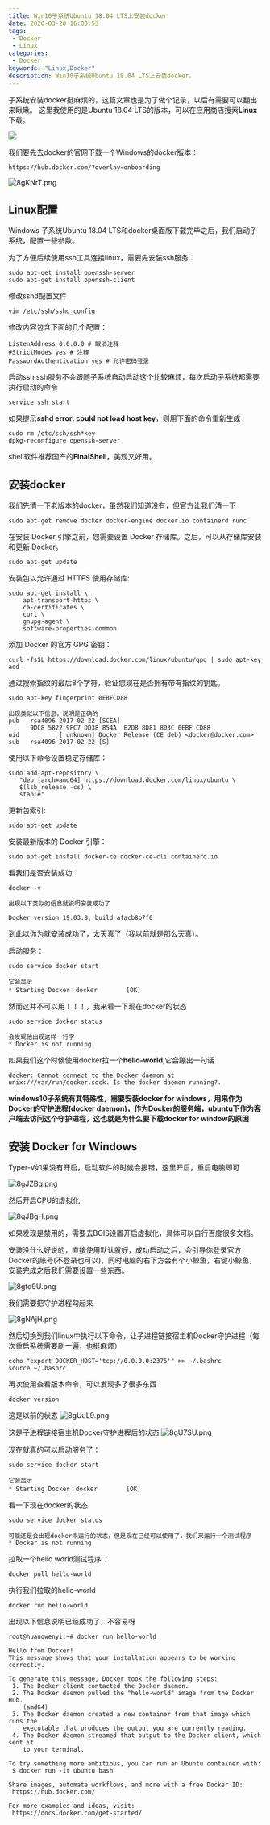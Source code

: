 ```yaml
---
title: Win10子系统Ubuntu 18.04 LTS上安装docker
date: 2020-03-20 16:00:53
tags: 
 - Docker
 - Linux
categories: 
 - Docker
keywords: "Linux,Docker"
description: Win10子系统Ubuntu 18.04 LTS上安装docker。
---
```

子系统安装docker挺麻烦的，这篇文章也是为了做个记录，以后有需要可以翻出来瞅瞅。
这里我使用的是Ubuntu 18.04 LTS的版本，可以在应用商店搜索**Linux**下载。

![](https://s1.ax1x.com/2020/03/20/8gKiUH.png)

我们要先去docker的官网下载一个Windows的docker版本：
```
https://hub.docker.com/?overlay=onboarding
```
![8gKNrT.png](https://s1.ax1x.com/2020/03/20/8gKNrT.png)

## Linux配置
Windows 子系统Ubuntu 18.04 LTS和docker桌面版下载完毕之后，我们启动子系统，配置一些参数。

为了方便后续使用ssh工具连接linux，需要先安装ssh服务：
```
sudo apt-get install openssh-server
sudo apt-get install openssh-client
```

修改sshd配置文件
```
vim /etc/ssh/sshd_config
```
修改内容包含下面的几个配置：
```
ListenAddress 0.0.0.0 # 取消注释
#StrictModes yes # 注释
PasswordAuthentication yes # 允许密码登录
```

启动ssh,ssh服务不会跟随子系统自动启动这个比较麻烦，每次启动子系统都需要执行启动的命令
```
service ssh start
```
如果提示**sshd error: could not load host key**，则用下面的命令重新生成
```
sudo rm /etc/ssh/ssh*key
dpkg-reconfigure openssh-server
```

shell软件推荐国产的**FinalShell**，美观又好用。

## 安装docker
我们先清一下老版本的docker，虽然我们知道没有，但官方让我们清一下
```
sudo apt-get remove docker docker-engine docker.io containerd runc
```
在安装 Docker 引擎之前，您需要设置 Docker 存储库。之后，可以从存储库安装和更新 Docker。
```
sudo apt-get update
```

安装包以允许通过 HTTPS 使用存储库:
```
sudo apt-get install \
    apt-transport-https \
    ca-certificates \
    curl \
    gnupg-agent \
    software-properties-common
```

添加 Docker 的官方 GPG 密钥：
```
curl -fsSL https://download.docker.com/linux/ubuntu/gpg | sudo apt-key add -
```

通过搜索指纹的最后8个字符，验证您现在是否拥有带有指纹的钥匙。
```
sudo apt-key fingerprint 0EBFCD88

出现类似以下信息，说明是正确的
pub   rsa4096 2017-02-22 [SCEA]
      9DC8 5822 9FC7 DD38 854A  E2D8 8D81 803C 0EBF CD88
uid           [ unknown] Docker Release (CE deb) <docker@docker.com>
sub   rsa4096 2017-02-22 [S]

```

使用以下命令设置稳定存储库：
```
sudo add-apt-repository \
   "deb [arch=amd64] https://download.docker.com/linux/ubuntu \
   $(lsb_release -cs) \
   stable"
```

更新包索引:
```
sudo apt-get update
```

安装最新版本的 Docker 引擎：
```
sudo apt-get install docker-ce docker-ce-cli containerd.io
```

看我们是否安装成功：
```
docker -v

出现以下类似的信息就说明安装成功了

Docker version 19.03.8, build afacb8b7f0
```

到此以你为就安装成功了，太天真了（我以前就是那么天真）。

启动服务：
```
sudo service docker start

它会显示
* Starting Docker：docker		[OK]
```
然而这并不可以用！！！，我来看一下现在docker的状态
```
sudo service docker status

会发现他出现这样一行字
* Docker is not running
```

如果我们这个时候使用docker拉一个**hello-world**,它会蹦出一句话
```
docker: Cannot connect to the Docker daemon at unix:///var/run/docker.sock. Is the docker daemon running?.
```

**windows10子系统有其特殊性，需要安装docker for windows，用来作为Docker的守护进程(docker daemon)，作为Docker的服务端，ubuntu下作为客户端去访问这个守护进程，这也就是为什么要下载docker for window的原因**

## 安装 Docker for Windows
Typer-V如果没有开启，启动软件的时候会报错，这里开启，重启电脑即可

![8gJZBq.png](https://s1.ax1x.com/2020/03/20/8gJZBq.png)

然后开启CPU的虚拟化

![8gJBgH.png](https://s1.ax1x.com/2020/03/20/8gJBgH.png)

如果发现是禁用的，需要去BOIS设置开启虚拟化，具体可以自行百度很多文档。

安装没什么好说的，直接使用默认就好，成功启动之后，会引导你登录官方Docker的账号(不登录也可以)，同时电脑的右下方会有个小鲸鱼，右键小鲸鱼，安装完成之后我们需要设置一些东西。

![8gtq9U.png](https://s1.ax1x.com/2020/03/20/8gtq9U.png)

我们需要把守护进程勾起来

![8gNAjH.png](https://s1.ax1x.com/2020/03/20/8gNAjH.png)


然后切换到我们linux中执行以下命令，让子进程链接宿主机Docker守护进程（每次重启系统需要刷一遍，也挺麻烦）
```
echo "export DOCKER_HOST='tcp://0.0.0.0:2375'" >> ~/.bashrc
source ~/.bashrc
```

再次使用查看版本命令，可以发现多了很多东西
```
docker version
```
这是以前的状态
![8gUuL9.png](https://s1.ax1x.com/2020/03/20/8gUuL9.png)

这是子进程链接宿主机Docker守护进程后的状态
![8gU7SU.png](https://s1.ax1x.com/2020/03/20/8gU7SU.png)

现在就真的可以启动服务了：
```
sudo service docker start

它会显示
* Starting Docker：docker		[OK]
```

看一下现在docker的状态
```
sudo service docker status

可能还是会出现docker未运行的状态，但是现在已经可以使用了，我们来运行一个测试程序
* Docker is not running
```

拉取一个hello world测试程序：
```
docker pull hello-world
```

执行我们拉取的hello-world
```
docker run hello-world
```

出现以下信息说明已经成功了，不容易呀
```
root@huangwenyi:~# docker run hello-world

Hello from Docker!
This message shows that your installation appears to be working correctly.

To generate this message, Docker took the following steps:
 1. The Docker client contacted the Docker daemon.
 2. The Docker daemon pulled the "hello-world" image from the Docker Hub.
    (amd64)
 3. The Docker daemon created a new container from that image which runs the
    executable that produces the output you are currently reading.
 4. The Docker daemon streamed that output to the Docker client, which sent it
    to your terminal.

To try something more ambitious, you can run an Ubuntu container with:
 $ docker run -it ubuntu bash

Share images, automate workflows, and more with a free Docker ID:
 https://hub.docker.com/

For more examples and ideas, visit:
 https://docs.docker.com/get-started/
```